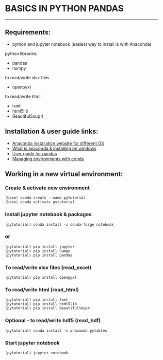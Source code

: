 # BASICS IN PYTHON PANDAS
-------------------------

## Requirements:
- python and jupyter notebook (easiest way to install is with Anaconda)

python libraries:
- pandas
- numpy

to read/write xlsx files
- openpyxl

to read/write html
- lxml
- html5lib
- BeautifulSoup4


## Installation & user guide links:
- [Anaconda installation website for different OS](https://docs.anaconda.com/anaconda/install/)
- [What is anaconda & installing on windows](https://www.youtube.com/watch?v=Vt6loGK9Adc&t=49s)
- [User guide for pandas](https://pandas.pydata.org/pandas-docs/stable/getting_started/index.html)
- [Managing environments with conda](https://conda.io/projects/conda/en/latest/user-guide/tasks/manage-environments.html)


## Working in a new virtual environment:
### Create & activate new environment
```
(base) conda create --name pytutorial
(base) conda activate pytutorial
```
### Install jupyter notebook & packages
```
(pytutorial) conda install -c conda-forge notebook
```
### or
```
(pytutorial) pip install jupyter
(pytutorial) pip install numpy
(pytutorial) pip install pandas
```
### To read/write xlsx files (read_excel)
```
(pytutorial) pip install openpyxl
```
### To read/write html (read_html)
```
(pytutorial) pip install lxml
(pytutorial) pip install html5lib
(pytutorial) pip install BeautifulSoup4
```
### Optional - to read/write hdf5 (read_hdf)
```
(pytutorial) conda install -c anaconda pytables
```
### Start jupyter notebook
```
(pytutorial) jupyter notebook
```



